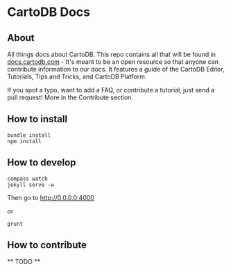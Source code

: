 # CartoDB Docs

## About

All things docs about CartoDB. This repo contains all that will be found in [docs.cartodb.com](http://docs.cartodb.com/) - It's meant to be an open resource so that anyone can contribute information to our docs. It features a guide of the CartoDB Editor, Tutorials, Tips and Tricks, and CartoDB Platform. 

If you spot a typo, want to add a FAQ, or contribute a tutorial, just send a pull request! More in the Contribute section. 

## How to install

```
bundle install
npm install
```

## How to develop

```
compass watch
jekyll serve -w
```

Then go to http://0.0.0.0:4000

or

```
grunt
```

## How to contribute 

** TODO **
